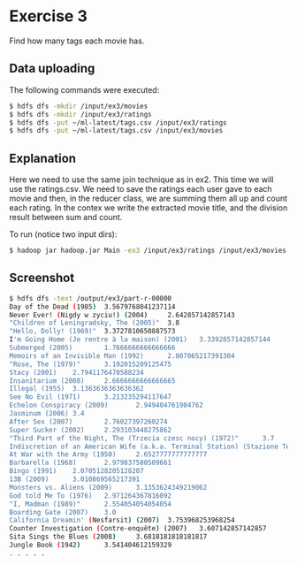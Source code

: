 # Exercise 3
Find how many tags each movie has.

## Data uploading
The following commands were executed:
```bash
$ hdfs dfs -mkdir /input/ex3/movies
$ hdfs dfs -mkdir /input/ex3/ratings
$ hdfs dfs -put ~/ml-latest/tags.csv /input/ex3/ratings
$ hdfs dfs -put ~/ml-latest/tags.csv /input/ex3/movies
```

## Explanation
Here we need to use the same join technique as in ex2. This time we will use the
ratings.csv. We need to save the ratings each user gave to each movie and then, in the reducer class,
we are summing them all up and count each rating. In the contex we write the extracted movie
title, and the division result between sum and count.

To run (notice two input dirs):
```bash
$ hadoop jar hadoop.jar Main -ex3 /input/ex3/ratings /input/ex3/movies /output/ex3
```

## Screenshot
```bash
$ hdfs dfs -text /output/ex3/part-r-00000
Day of the Dead (1985)  3.5679768041237114
Never Ever! (Nigdy w zyciu!) (2004)     2.642857142857143
"Children of Leningradsky, The (2005)"  3.8
"Hello, Dolly! (1969)"  3.3727810650887573
I'm Going Home (Je rentre à la maison) (2001)   3.3392857142857144
Submerged (2005)        1.7666666666666666
Memoirs of an Invisible Man (1992)      2.807065217391304
"Rose, The (1979)"      3.192015209125475
Stacy (2001)    2.7941176470588234
Insanitarium (2008)     2.6666666666666665
Illegal (1955)  3.1363636363636362
See No Evil (1971)      3.213235294117647
Echelon Conspiracy (2009)       2.949404761904762
Jasminum (2006) 3.4
After Sex (2007)        2.76027397260274
Super Sucker (2002)     2.293103448275862
"Third Part of the Night, The (Trzecia czesc nocy) (1972)"      3.7
Indiscretion of an American Wife (a.k.a. Terminal Station) (Stazione Termini) (1953)    2.638888888888889
At War with the Army (1950)     2.6527777777777777
Barbarella (1968)       2.979837580509661
Bingo (1991)    2.0705128205128207
13B (2009)      3.010869565217391
Monsters vs. Aliens (2009)      3.1353624349219062
God told Me To (1976)   2.971264367816092
"I, Madman (1989)"      2.554054054054054
Boarding Gate (2007)    3.0
California Dreamin' (Nesfarsit) (2007)  3.753968253968254
Counter Investigation (Contre-enquête) (2007)   3.607142857142857
Sita Sings the Blues (2008)     3.6818181818181817
Jungle Book (1942)      3.541404612159329
. . . . .
```
